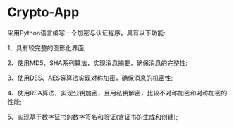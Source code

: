 # Crypto-App

采用Python语言编写一个加密与认证程序，具有以下功能:
  
  1、具有较完整的图形化界面;
  
  2、使用MD5、SHA系列算法，实现消息摘要，确保消息的完整性;
  
  3、使用DES、AES等算法实现对称加密，确保消息的机密性;
  
  4、使用RSA算法，实现公钥加密，且用私钥解密，比较不对称加密和对称加密的性能;
  
  5、实现基于数字证书的数字签名和验证(含证书的生成和创建);
